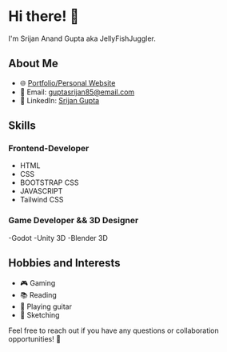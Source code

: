 # Hi there! 👋

I'm Srijan Anand Gupta aka JellyFishJuggler.

## About Me

- 🌐 [Portfolio/Personal Website](https://linktr.ee/jellyfishjuggler?utm_source=linktree_admin_share)
- 📧 Email: guptasrijan85@email.com
- 📱 LinkedIn: [Srijan Gupta]([https://www.linkedin.com/in/your-linkedin-profile](https://www.linkedin.com/in/srijan-gupta-a5031a28b/))

## Skills

### Frontend-Developer

-  HTML
-  CSS
-  BOOTSTRAP CSS
-  JAVASCRIPT
-  Tailwind CSS

### Game Developer && 3D Designer
-Godot
-Unity 3D
-Blender 3D

<!--
## GitHub Stats

![Your GitHub Stats](https://github-readme-stats.vercel.app/api?username=yourusername&show_icons=true&count_private=true&hide=prs&theme=dark)

## Contributions

- 🌟 [Your GitHub Stars](https://github.com/yourusername?tab=stars)
- 💬 [Your GitHub Issues](https://github.com/yourusername?tab=issues)



## Certifications

- [Certification Name](https://www.example.com/certification)

## Education

- **Degree:** Your Degree
- **School:** Your School
- **Year:** Graduation Year

## Work Experience

### [Company Name](https://www.company.com)

- **Position:** Your Position
- **Duration:** Start Date - End Date
- Brief description of your role and achievements.

-->

## Hobbies and Interests

- 🎮 Gaming
- 📚 Reading
- 🎸 Playing guitar
- 🎨 Sketching

Feel free to reach out if you have any questions or collaboration opportunities! 🚀
